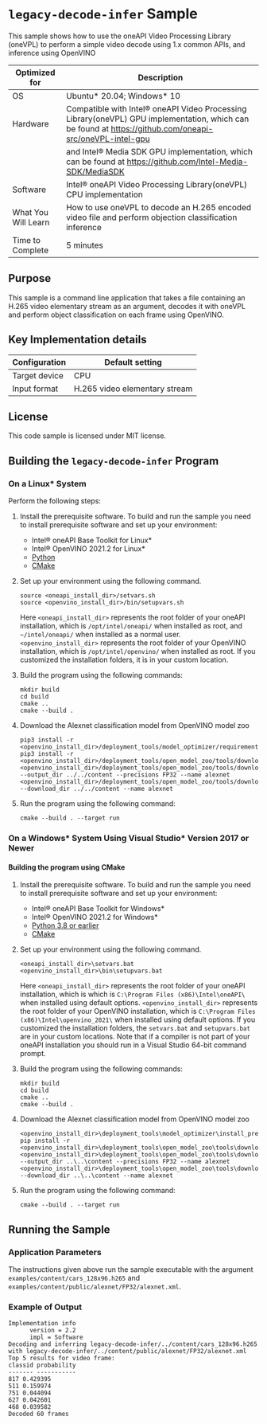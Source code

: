 # `legacy-decode-infer` Sample

This sample shows how to use the oneAPI Video Processing Library (oneVPL) to
perform a simple video decode using 1.x common APIs, and inference using OpenVINO

| Optimized for    | Description
|----------------- | ----------------------------------------
| OS               | Ubuntu* 20.04; Windows* 10
| Hardware         | Compatible with Intel® oneAPI Video Processing Library(oneVPL) GPU implementation, which can be found at https://github.com/oneapi-src/oneVPL-intel-gpu 
|                  | and Intel® Media SDK GPU implementation, which can be found at https://github.com/Intel-Media-SDK/MediaSDK
| Software         | Intel® oneAPI Video Processing Library(oneVPL) CPU implementation
| What You Will Learn | How to use oneVPL to decode an H.265 encoded video file and perform objection classification inference
| Time to Complete | 5 minutes


## Purpose

This sample is a command line application that takes a file containing an H.265
video elementary stream as an argument, decodes it with oneVPL and perform 
object classification on each frame using OpenVINO.


## Key Implementation details

| Configuration     | Default setting
| ----------------- | ----------------------------------
| Target device     | CPU
| Input format      | H.265 video elementary stream


## License

This code sample is licensed under MIT license.


## Building the `legacy-decode-infer` Program

### On a Linux* System

Perform the following steps:

1. Install the prerequisite software. To build and run the sample you need to
   install prerequisite software and set up your environment:

   - Intel® oneAPI Base Toolkit for Linux*
   - Intel® OpenVINO 2021.2 for Linux*
   - [Python](http://python.org)
   - [CMake](https://cmake.org)

2. Set up your environment using the following command.
   ```
   source <oneapi_install_dir>/setvars.sh
   source <openvino_install_dir>/bin/setupvars.sh
   ```
   Here `<oneapi_install_dir>` represents the root folder of your oneAPI
   installation, which is `/opt/intel/oneapi/` when installed as root, and
   `~/intel/oneapi/` when installed as a normal user.  `<openvino_install_dir>` 
   represents the root folder of your OpenVINO installation, which is 
   `/opt/intel/openvino/` when installed as root.  If you customized the
   installation folders, it is in your custom location.

3. Build the program using the following commands:
   ```
   mkdir build
   cd build
   cmake ..
   cmake --build .
   ```

4. Download the Alexnet classification model from OpenVINO model zoo
   ```
   pip3 install -r <openvino_install_dir>/deployment_tools/model_optimizer/requirements.txt
   pip3 install -r <openvino_install_dir>/deployment_tools/open_model_zoo/tools/downloader/requirements.in
   <openvino_install_dir>/deployment_tools/open_model_zoo/tools/downloader/downloader.py --output_dir ../../content --precisions FP32 --name alexnet
   <openvino_install_dir>/deployment_tools/open_model_zoo/tools/downloader/converter.py --download_dir ../../content --name alexnet
   ```

5. Run the program using the following command:
   ```
   cmake --build . --target run
   ```


### On a Windows* System Using Visual Studio* Version 2017 or Newer

#### Building the program using CMake

1. Install the prerequisite software. To build and run the sample you need to
   install prerequisite software and set up your environment:

   - Intel® oneAPI Base Toolkit for Windows*
   - Intel® OpenVINO 2021.2 for Windows*
   - [Python 3.8 or earlier](http://python.org)
   - [CMake](https://cmake.org)

2. Set up your environment using the following command.
   ```
   <oneapi_install_dir>\setvars.bat
   <openvino_install_dir>\bin\setupvars.bat
   ```
   Here `<oneapi_install_dir>` represents the root folder of your oneAPI
   installation, which is which is `C:\Program Files (x86)\Intel\oneAPI\`
   when installed using default options. `<openvino_install_dir>` represents 
   the root folder of your OpenVINO installation, which is 
   `C:\Program Files (x86)\Intel\openvino_2021\` when installed using default options. 
   If you customized the installation folders, the `setvars.bat` and `setupvars.bat` 
   are in your custom locations.  Note that if a compiler is not part of your 
   oneAPI installation you should run in a Visual Studio 64-bit command prompt.

3. Build the program using the following commands:
   ```
   mkdir build
   cd build
   cmake ..
   cmake --build .
   ```

4. Download the Alexnet classification model from OpenVINO model zoo
   ```
   <openvino_install_dir>\deployment_tools\model_optimizer\install_prerequisites\install_prerequisites.bat
   pip install -r <openvino_install_dir>\deployment_tools\open_model_zoo\tools\downloader\requirements.in
   <openvino_install_dir>\deployment_tools\open_model_zoo\tools\downloader\downloader.py --output_dir ..\..\content --precisions FP32 --name alexnet
   <openvino_install_dir>\deployment_tools\open_model_zoo\tools\downloader\converter.py --download_dir ..\..\content --name alexnet
   ```

5. Run the program using the following command:
   ```
   cmake --build . --target run
   ```


## Running the Sample

### Application Parameters

The instructions given above run the sample executable with the argument
`examples/content/cars_128x96.h265` and `examples/content/public/alexnet/FP32/alexnet.xml`.


### Example of Output

```
Implementation info
      version = 2.2
      impl = Software
Decoding and inferring legacy-decode-infer/../content/cars_128x96.h265 with legacy-decode-infer/../content/public/alexnet/FP32/alexnet.xml
Top 5 results for video frame:
classid probability
------- -----------
817 0.429395
511 0.159974
751 0.044094
627 0.042601
468 0.039582
Decoded 60 frames
```
